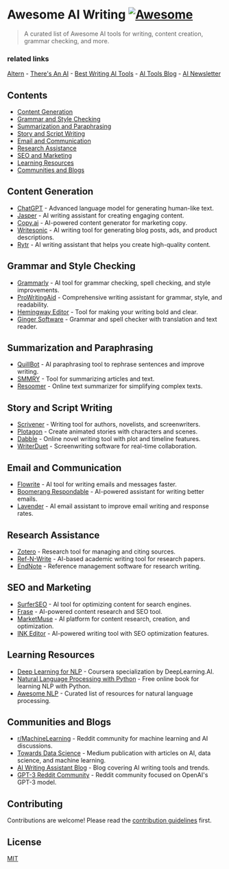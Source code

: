 # Awesome AI Writing [![Awesome](https://awesome.re/badge-flat.svg)](https://awesome.re)

> A curated list of Awesome AI tools for writing, content creation, grammar checking, and more.

### related links

[Altern](https://altern.ai) - [There's An AI](https://theresanai.com) - [Best Writing AI Tools](https://theresanai.com/category/writing) - [AI Tools Blog](https://blog.theresanai.com) - [AI Newsletter](https://newsletter.theresanai.com)


## Contents

- [Content Generation](#content-generation)
- [Grammar and Style Checking](#grammar-and-style-checking)
- [Summarization and Paraphrasing](#summarization-and-paraphrasing)
- [Story and Script Writing](#story-and-script-writing)
- [Email and Communication](#email-and-communication)
- [Research Assistance](#research-assistance)
- [SEO and Marketing](#seo-and-marketing)
- [Learning Resources](#learning-resources)
- [Communities and Blogs](#communities-and-blogs)

## Content Generation

- [ChatGPT](https://chatgpt.com/) - Advanced language model for generating human-like text.
- [Jasper](https://www.jasper.ai/) - AI writing assistant for creating engaging content.
- [Copy.ai](https://www.copy.ai/) - AI-powered content generator for marketing copy.
- [Writesonic](https://writesonic.com/) - AI writing tool for generating blog posts, ads, and product descriptions.
- [Rytr](https://rytr.me/) - AI writing assistant that helps you create high-quality content.

## Grammar and Style Checking

- [Grammarly](https://www.grammarly.com/) - AI tool for grammar checking, spell checking, and style improvements.
- [ProWritingAid](https://prowritingaid.com/) - Comprehensive writing assistant for grammar, style, and readability.
- [Hemingway Editor](http://www.hemingwayapp.com/) - Tool for making your writing bold and clear.
- [Ginger Software](https://www.gingersoftware.com/) - Grammar and spell checker with translation and text reader.

## Summarization and Paraphrasing

- [QuillBot](https://quillbot.com/) - AI paraphrasing tool to rephrase sentences and improve writing.
- [SMMRY](https://smmry.com/) - Tool for summarizing articles and text.
- [Resoomer](https://resoomer.com/) - Online text summarizer for simplifying complex texts.

## Story and Script Writing

- [Scrivener](https://www.literatureandlatte.com/scrivener/overview) - Writing tool for authors, novelists, and screenwriters.
- [Plotagon](https://www.plotagon.com/) - Create animated stories with characters and scenes.
- [Dabble](https://www.dabblewriter.com/) - Online novel writing tool with plot and timeline features.
- [WriterDuet](https://www.writerduet.com/) - Screenwriting software for real-time collaboration.

## Email and Communication

- [Flowrite](https://www.flowrite.com/) - AI tool for writing emails and messages faster.
- [Boomerang Respondable](https://www.boomeranggmail.com/respondable/) - AI-powered assistant for writing better emails.
- [Lavender](https://www.lavender.ai/) - AI email assistant to improve email writing and response rates.

## Research Assistance

- [Zotero](https://www.zotero.org/) - Research tool for managing and citing sources.
- [Ref-N-Write](https://www.ref-n-write.com/) - AI-based academic writing tool for research papers.
- [EndNote](https://endnote.com/) - Reference management software for research writing.

## SEO and Marketing

- [SurferSEO](https://surferseo.com/) - AI tool for optimizing content for search engines.
- [Frase](https://www.frase.io/) - AI-powered content research and SEO tool.
- [MarketMuse](https://www.marketmuse.com/) - AI platform for content research, creation, and optimization.
- [INK Editor](https://inkforall.com/) - AI-powered writing tool with SEO optimization features.

## Learning Resources

- [Deep Learning for NLP](https://www.deeplearning.ai/natural-language-processing-specialization/) - Coursera specialization by DeepLearning.AI.
- [Natural Language Processing with Python](https://www.nltk.org/book/) - Free online book for learning NLP with Python.
- [Awesome NLP](https://github.com/keon/awesome-nlp) - Curated list of resources for natural language processing.

## Communities and Blogs

- [r/MachineLearning](https://www.reddit.com/r/MachineLearning/) - Reddit community for machine learning and AI discussions.
- [Towards Data Science](https://towardsdatascience.com/) - Medium publication with articles on AI, data science, and machine learning.
- [AI Writing Assistant Blog](https://www.aiwritingassistant.com/blog/) - Blog covering AI writing tools and trends.
- [GPT-3 Reddit Community](https://www.reddit.com/r/GPT3/) - Reddit community focused on OpenAI's GPT-3 model.

## Contributing

Contributions are welcome! Please read the [contribution guidelines](CONTRIBUTING.md) first.

## License

[MIT](LICENSE)
